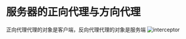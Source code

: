 # 服务器的正向代理与方向代理

正向代理代理的对象是客户端，反向代理代理的对象是服务端
<img :src="$withBase('/tcp/proxy.webp')" alt="interceptor">
